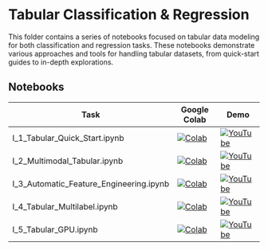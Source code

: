 # Tabular Classification & Regression

This folder contains a series of notebooks focused on tabular data modeling for both classification and regression tasks. These notebooks demonstrate various approaches and tools for handling tabular datasets, from quick-start guides to in-depth explorations.

## Notebooks

| Task                           | Google Colab  | Demo |
|---------------------------------|---------------|-----------------|
| I_1_Tabular_Quick_Start.ipynb           | [![Colab](https://colab.research.google.com/assets/colab-badge.svg)](https://colab.research.google.com/github/pruthvik-sheth/CMPE-255-Data-Mining/blob/main/Assignments/LOW-CODE-AUTOML-AUTOGLUON/A_AutoGluon_for_Kaggle_Competitions/A_1_IEEE_Kaggle_Competition.ipynb) | [![YouTube](https://img.shields.io/badge/YouTube-Video-red)](https://youtu.be/f_2t19Nfmuc) |
| I_2_Multimodal_Tabular.ipynb       | [![Colab](https://colab.research.google.com/assets/colab-badge.svg)](https://colab.research.google.com/github/pruthvik-sheth/CMPE-255-Data-Mining/blob/main/Assignments/LOW-CODE-AUTOML-AUTOGLUON/A_AutoGluon_for_Kaggle_Competitions/A_2_California_House_Prediction.ipynb)  | [![YouTube](https://img.shields.io/badge/YouTube-Video-red)](https://youtu.be/bYkuz4L079s) |
| I_3_Automatic_Feature_Engineering.ipynb           | [![Colab](https://colab.research.google.com/assets/colab-badge.svg)](https://colab.research.google.com/github/pruthvik-sheth/CMPE-255-Data-Mining/blob/main/Assignments/LOW-CODE-AUTOML-AUTOGLUON/A_AutoGluon_for_Kaggle_Competitions/A_1_IEEE_Kaggle_Competition.ipynb) | [![YouTube](https://img.shields.io/badge/YouTube-Video-red)](https://youtu.be/f_2t19Nfmuc) |
| I_4_Tabular_Multilabel.ipynb       | [![Colab](https://colab.research.google.com/assets/colab-badge.svg)](https://colab.research.google.com/github/pruthvik-sheth/CMPE-255-Data-Mining/blob/main/Assignments/LOW-CODE-AUTOML-AUTOGLUON/A_AutoGluon_for_Kaggle_Competitions/A_2_California_House_Prediction.ipynb)  | [![YouTube](https://img.shields.io/badge/YouTube-Video-red)](https://youtu.be/bYkuz4L079s) |
| I_5_Tabular_GPU.ipynb           | [![Colab](https://colab.research.google.com/assets/colab-badge.svg)](https://colab.research.google.com/github/pruthvik-sheth/CMPE-255-Data-Mining/blob/main/Assignments/LOW-CODE-AUTOML-AUTOGLUON/A_AutoGluon_for_Kaggle_Competitions/A_1_IEEE_Kaggle_Competition.ipynb) | [![YouTube](https://img.shields.io/badge/YouTube-Video-red)](https://youtu.be/f_2t19Nfmuc) |
